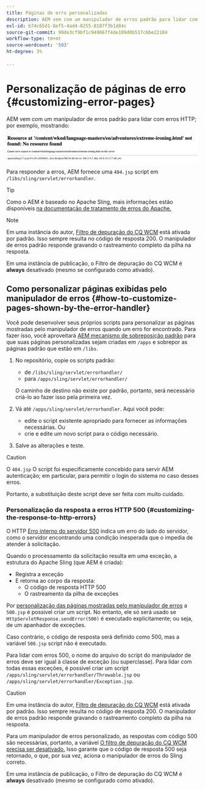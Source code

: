 ```yaml
---
title: Páginas de erro personalizadas
description: AEM vem com um manipulador de erros padrão para lidar com erros HTTP, que podem ser personalizados.
exl-id: b74c65d1-8ef5-4ad4-8255-8187f3b1d84c
source-git-commit: 90de3cf9bf1c949667f4de109d0b517c6be22184
workflow-type: tm+mt
source-wordcount: '503'
ht-degree: 3%

---
```


# Personalização de páginas de erro {#customizing-error-pages}

AEM vem com um manipulador de erros padrão para lidar com erros HTTP; por exemplo, mostrando:

![Mensagem de erro padrão](assets/error-message-standard.png)

Para responder a erros, AEM fornece uma `404.jsp` script em `/libs/sling/servlet/errorhandler`.

>[!TIP]
>
>Como o AEM é baseado no Apache Sling, mais informações estão disponíveis [na documentação de tratamento de erros do Apache.](https://sling.apache.org/documentation/the-sling-engine/errorhandling.html)

>[!NOTE]
>
>Em uma instância do autor, [Filtro de depuração do CQ WCM](/help/implementing/deploying/configuring-osgi.md) está ativada por padrão. Isso sempre resulta no código de resposta 200. O manipulador de erros padrão responde gravando o rastreamento completo da pilha na resposta.
>
>Em uma instância de publicação, o Filtro de depuração do CQ WCM é **always** desativado (mesmo se configurado como ativado).

## Como personalizar páginas exibidas pelo manipulador de erros {#how-to-customize-pages-shown-by-the-error-handler}

Você pode desenvolver seus próprios scripts para personalizar as páginas mostradas pelo manipulador de erros quando um erro for encontrado. Para fazer isso, você aproveitará [AEM mecanismo de sobreposição padrão](/help/implementing/developing/introduction/overlays.md) para que suas páginas personalizadas sejam criadas em `/apps` e sobrepor as páginas padrão que estão em `/libs`.

1. No repositório, copie os scripts padrão:

   * de `/libs/sling/servlet/errorhandler/`
   * para `/apps/sling/servlet/errorhandler/`

   O caminho de destino não existe por padrão, portanto, será necessário criá-lo ao fazer isso pela primeira vez.

1. Vá até `/apps/sling/servlet/errorhandler`. Aqui você pode:

   * edite o script existente apropriado para fornecer as informações necessárias. Ou
   * crie e edite um novo script para o código necessário.

1. Salve as alterações e teste.

>[!CAUTION]
>
>O `404.jsp` O script foi especificamente concebido para servir AEM autenticação; em particular, para permitir o login do sistema no caso desses erros.
>
>Portanto, a substituição deste script deve ser feita com muito cuidado.

### Personalização da resposta a erros HTTP 500 {#customizing-the-response-to-http-errors}

O HTTP [Erro interno do servidor 500](https://www.w3.org/Protocols/rfc2616/rfc2616-sec10.html) indica um erro do lado do servidor, como o servidor encontrando uma condição inesperada que o impedia de atender à solicitação.

Quando o processamento da solicitação resulta em uma exceção, a estrutura do Apache Sling (que AEM é criada):

* Registra a exceção
* E retorna ao corpo da resposta:
   * O código de resposta HTTP 500
   * O rastreamento da pilha de exceções

Por [personalização das páginas mostradas pelo manipulador de erros](#how-to-customize-pages-shown-by-the-error-handler) a `500.jsp` é possível criar um script. No entanto, ele só será usado se `HttpServletResponse.sendError(500)` é executado explicitamente; ou seja, de um apanhador de exceções.

Caso contrário, o código de resposta será definido como 500, mas a variável `500.jsp` script não é executado.

Para lidar com erros 500, o nome do arquivo do script do manipulador de erros deve ser igual à classe de exceção (ou superclasse). Para lidar com todas essas exceções, é possível criar um script `/apps/sling/servlet/errorhandler/Throwable.jsp` ou `/apps/sling/servlet/errorhandler/Exception.jsp`.

>[!CAUTION]
>
>Em uma instância do autor, [Filtro de depuração do CQ WCM](/help/implementing/deploying/configuring-osgi.md) está ativada por padrão. Isso sempre resulta no código de resposta 200. O manipulador de erros padrão responde gravando o rastreamento completo da pilha na resposta.
>
>Para um manipulador de erros personalizado, as respostas com código 500 são necessárias, portanto, a variável [O filtro de depuração do CQ WCM precisa ser desativado.](/help/implementing/deploying/configuring-osgi.md) Isso garante que o código de resposta 500 seja retornado, o que, por sua vez, aciona o manipulador de erros do Sling correto.
>
>Em uma instância de publicação, o Filtro de depuração do CQ WCM é **always** desativado (mesmo se configurado como ativado).
